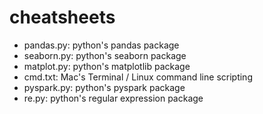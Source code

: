 # cheatsheets
  * pandas.py: python's pandas package
  * seaborn.py: python's seaborn package
  * matplot.py: python's matplotlib package
  * cmd.txt: Mac's Terminal / Linux command line scripting
  * pyspark.py: python's pyspark package
  * re.py: python's regular expression package
